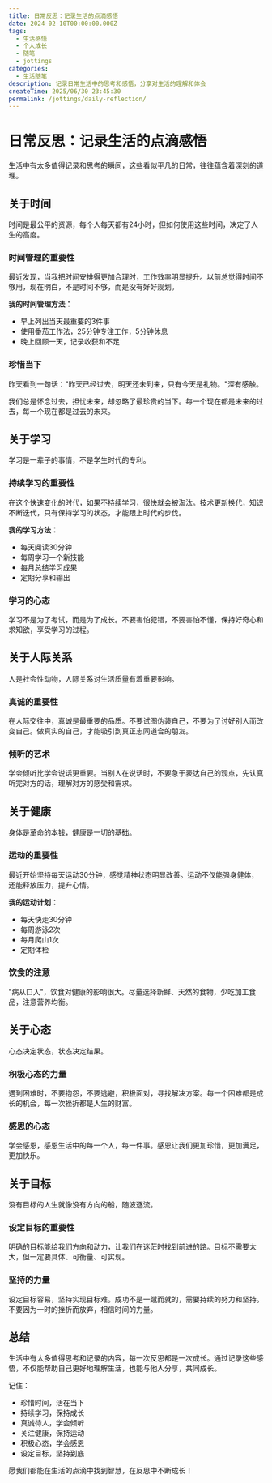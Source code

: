 ```yaml
---
title: 日常反思：记录生活的点滴感悟
date: 2024-02-10T00:00:00.000Z
tags:
  - 生活感悟
  - 个人成长
  - 随笔
  - jottings
categories:
  - 生活随笔
description: 记录日常生活中的思考和感悟，分享对生活的理解和体会
createTime: 2025/06/30 23:45:30
permalink: /jottings/daily-reflection/
---
```


<ArticleNavigation 
  :showBreadcrumb="true"
  :showRelatedArticles="false"
/>

# 日常反思：记录生活的点滴感悟

生活中有太多值得记录和思考的瞬间，这些看似平凡的日常，往往蕴含着深刻的道理。

## 关于时间

时间是最公平的资源，每个人每天都有24小时，但如何使用这些时间，决定了人生的高度。

### 时间管理的重要性

最近发现，当我把时间安排得更加合理时，工作效率明显提升。以前总觉得时间不够用，现在明白，不是时间不够，而是没有好好规划。

**我的时间管理方法：**
- 早上列出当天最重要的3件事
- 使用番茄工作法，25分钟专注工作，5分钟休息
- 晚上回顾一天，记录收获和不足

### 珍惜当下

昨天看到一句话："昨天已经过去，明天还未到来，只有今天是礼物。"深有感触。

我们总是怀念过去，担忧未来，却忽略了最珍贵的当下。每一个现在都是未来的过去，每一个现在都是过去的未来。

## 关于学习

学习是一辈子的事情，不是学生时代的专利。

### 持续学习的重要性

在这个快速变化的时代，如果不持续学习，很快就会被淘汰。技术更新换代，知识不断迭代，只有保持学习的状态，才能跟上时代的步伐。

**我的学习方法：**
- 每天阅读30分钟
- 每周学习一个新技能
- 每月总结学习成果
- 定期分享和输出

### 学习的心态

学习不是为了考试，而是为了成长。不要害怕犯错，不要害怕不懂，保持好奇心和求知欲，享受学习的过程。

## 关于人际关系

人是社会性动物，人际关系对生活质量有着重要影响。

### 真诚的重要性

在人际交往中，真诚是最重要的品质。不要试图伪装自己，不要为了讨好别人而改变自己。做真实的自己，才能吸引到真正志同道合的朋友。

### 倾听的艺术

学会倾听比学会说话更重要。当别人在说话时，不要急于表达自己的观点，先认真听完对方的话，理解对方的感受和需求。

## 关于健康

身体是革命的本钱，健康是一切的基础。

### 运动的重要性

最近开始坚持每天运动30分钟，感觉精神状态明显改善。运动不仅能强身健体，还能释放压力，提升心情。

**我的运动计划：**
- 每天快走30分钟
- 每周游泳2次
- 每月爬山1次
- 定期体检

### 饮食的注意

"病从口入"，饮食对健康的影响很大。尽量选择新鲜、天然的食物，少吃加工食品，注意营养均衡。

## 关于心态

心态决定状态，状态决定结果。

### 积极心态的力量

遇到困难时，不要抱怨，不要逃避，积极面对，寻找解决方案。每一个困难都是成长的机会，每一次挫折都是人生的财富。

### 感恩的心态

学会感恩，感恩生活中的每一个人，每一件事。感恩让我们更加珍惜，更加满足，更加快乐。

## 关于目标

没有目标的人生就像没有方向的船，随波逐流。

### 设定目标的重要性

明确的目标能给我们方向和动力，让我们在迷茫时找到前进的路。目标不需要太大，但一定要具体、可衡量、可实现。

### 坚持的力量

设定目标容易，坚持实现目标难。成功不是一蹴而就的，需要持续的努力和坚持。不要因为一时的挫折而放弃，相信时间的力量。

## 总结

生活中有太多值得思考和记录的内容，每一次反思都是一次成长。通过记录这些感悟，不仅能帮助自己更好地理解生活，也能与他人分享，共同成长。

记住：
- 珍惜时间，活在当下
- 持续学习，保持成长
- 真诚待人，学会倾听
- 关注健康，保持运动
- 积极心态，学会感恩
- 设定目标，坚持到底

愿我们都能在生活的点滴中找到智慧，在反思中不断成长！ 